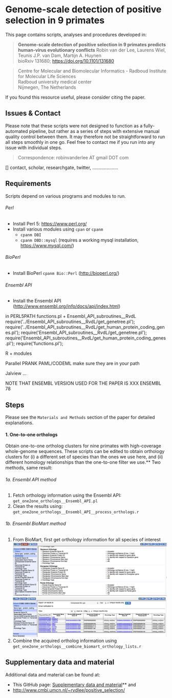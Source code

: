 # Genome-scale detection of positive selection in 9 primates

This page contains scripts, analyses and procedures developed in:

> **Genome-scale detection of positive selection in 9 primates predicts human-virus evolutionary conflicts**
> Robin van der Lee, Laurens Wiel, Teunis J.P. van Dam, Martijn A. Huynen  
> bioRxiv 131680; https://doi.org/10.1101/131680

> Centre for Molecular and Biomolecular Informatics - Radboud Institute for Molecular Life Sciences<br/>
> Radboud university medical center<br/>
> Nijmegen, The Netherlands

If you found this resource useful, please consider citing the paper.


## Issues & Contact

Please note that these scripts were not designed to function as a fully-automated pipeline, but rather as a series of steps with extensive manual quality control between them. It may therefore not be straightforward to run all steps smoothly in one go. Feel free to contact me if you run into any issue with individual steps.

> Correspondence: robinvanderlee AT gmail DOT com

[] contact, scholar, researchgate, twitter, ....................


## Requirements

Scripts depend on various programs and modules to run.

###### Perl
- Install Perl 5: https://www.perl.org/
- Install various modules using `cpan` or `cpanm`
	- `cpanm DBI`
	- `cpanm DBD::mysql`  (requires a working mysql installation, https://www.mysql.com/)

###### BioPerl
- Install BioPerl   `cpanm Bio::Perl` (http://bioperl.org/)

###### Ensembl API
- Install the Ensembl API (http://www.ensembl.org/info/docs/api/index.html)




in PERL5PATH
		functions.pl 
		+ 	Ensembl_API_subroutines__RvdL
require('../Ensembl_API_subroutines__RvdL/get_genetree.pl');
require('../Ensembl_API_subroutines__RvdL/get_human_protein_coding_genes.pl');
require('Ensembl_API_subroutines__RvdL/get_genetree.pl');
require('Ensembl_API_subroutines__RvdL/get_human_protein_coding_genes.pl');
require('functions.pl');




R
	+ modules



Parallel
PRANK
PAML/CODEML
	make sure they are in your path

Jalview
...


NOTE THAT ENSEMBL VERSION USED FOR THE PAPER IS XXX
ENSEMBL 78



## Steps

Please see the `Materials and Methods` section of the paper for detailed explanations.

#### 1. One-to-one orthologs

Obtain one-to-one ortholog clusters for nine primates with high-coverage whole-genome sequences. These scripts can be edited to obtain orthology clusters for (i) a different set of species than the ones we use here, and (ii) different homology relationships than the one-to-one filter we use.**
Two methods, same result:

###### 1a. Ensembl API method
1. Fetch orthology information using the Ensembl API: `get_one2one_orthologs__Ensembl_API.pl`
2. Clean the results using: `get_one2one_orthologs__Ensembl_API__process_orthologs.r`

###### 1b. Ensembl BioMart method 
1. From BioMart, first get orthology information for all species of interest
![alt text](Images/Step1b__1.png)
![alt text](Images/Step1b__2.png)
2. Combine the acquired ortholog information using `get_one2one_orthologs__combine_biomart_orthology_lists.r`





## Supplementary data and material

Additional data and material can be found at:
- This GitHub page: [Supplementary data and material](Supplementary_data_and_material)**
and
- http://www.cmbi.umcn.nl/~rvdlee/positive_selection/






